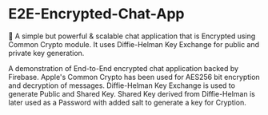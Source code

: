 # E2E-Encrypted-Chat-App
🚀 A simple but powerful &amp; scalable chat application that is Encrypted using Common Crypto module. It uses Diffie-Helman Key Exchange for public and private key generation.  

A demonstration of End-to-End encrypted chat application backed by Firebase. Apple's Common Crypto has been used for AES256 bit encryption and decryption of messages.
Diffie-Helman Key Exchange is used to generate Public and Shared Key. Shared Key derived from Diffie-Helman is later used as a Password with added salt to generate a key for Cryption.

 

